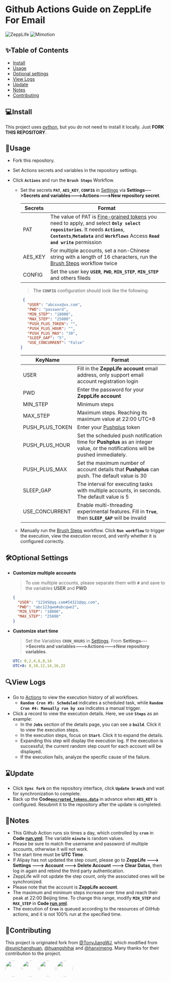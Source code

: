 # Github Actions Guide on ZeppLife For Email
![ZeppLife](https://img.shields.io/badge/%F0%9F%8E%AD-ZeppLife%F0%9F%92%A8-orange?labelColor=9cf)
![Mimotion](https://img.shields.io/badge/%F0%9F%95%B6-Mimotion%F0%9F%8F%83%E2%80%8D%E2%99%82%EF%B8%8F-blue?labelColor=f46db0)

## ✨Table of Contents
- [Install](#install)
- [Usage](#usage)
- [Optional settings](#optional-settings)
- [View Logs](#view-logs)
- [Update](#update)
- [Notes](#notes)
- [Contributing](#contributing)



## 💻Install
This project uses [python](http://python.org), but you do not need to install it locally. Just **FORK THIS REPOSITORY**.



## 📌Usage
-  Fork this repository.  
-  Set Actions secrets and variables in the repository settings.  
-  Click **`Actions`** and run the **`Brush Steps`** Workflow.
  
   - Set the secrets **`PAT`**, **`AES_KEY`**, **`CONFIG`** in [Settings](../../settings/variables/actions) via **Settings--->Secrets and variables--->Actions--->New repository secret**.

     | Secrets  | Format   |
     |----------|----------|
     | PAT      | The value of PAT is [Fine-grained tokens](https://github.com/settings/personal-access-tokens/new) you need to apply, and select **`Only select repositories`**. It needs **`Actions`**, **`Contents`**,**`Metadata`** and **`Workflows`** Access **`Read and write`** permission  |
     | AES_KEY  | For multiple accounts, set a non-Chinese string with a length of 16 characters, run the [Brush Steps](https://github.com/derryck404/Mimotion/actions/workflows/run.yml) workflow twice  |
     | CONFIG   | Set the user key **`USER`**, **`PWD`**, **`MIN_STEP`**, **`MIN_STEP`** and others fileds  |

      >The **`CONFIG`** configuration should look like the following:
        ```json
         {
           "USER": "abcxxx@xx.com",
           "PWD": "password",
           "MIN_STEP": "18000",
           "MAX_STEP": "25000",
           "PUSH_PLUS_TOKEN": "",
           "PUSH_PLUS_HOUR": "",
           "PUSH_PLUS_MAX": "30",
           "SLEEP_GAP": "5",
           "USE_CONCURRENT": "False"
        }
       ```

       | KeyName         | Format                                                                                                 |
       |-----------------|--------------------------------------------------------------------------------------------------------|
       | USER            | Fill in the **ZeppLife account** email address, only support email account registration login          |
       | PWD             | Enter the password for your **ZeppLife account**                                                       |
       | MIN_STEP        | Minimum steps                                                                                          |
       | MAX_STEP        | Maximum steps. Reaching its maximum value at 22:00 UTC+8                                               |
       | PUSH_PLUS_TOKEN | Enter your [Pushplus](https://www.pushplus.plus) token                                                 |
       | PUSH_PLUS_HOUR  | Set the scheduled push notification time for **Pushplus** as an integer value, or the notifications will be pushed immediately. |
       | PUSH_PLUS_MAX   | Set the maximum number of account details that **Pushplus** can push. The default value is 30          |
       | SLEEP_GAP       | The interval for executing tasks with multiple accounts, in seconds. The default value is 5            |
       | USE_CONCURRENT  | Enable multi-threading experimental features. Fill in **`True`**, then **`SLEEP_GAP`** will be invalid |
 
   - Manually run the [Brush Steps](https://github.com/derryck404/Mimotion/actions/workflows/run.yml) workflow. Click **`Run workflow`** to trigger the execution, view the execution record, and verify whether it is configured correctly.


   
## 🛠Optional Settings
- **Customize multiple accounts** 
  >To use multiple accounts, please separate them with **`#`** and save to the variables **USER** and **PWD**

  ```json
  {
    "USER": "12345@qq.com#54321@qq.com",
    "PWD": "abc123qwe#abcqwe2",
    "MIN_STEP": "18000",
    "MAX_STEP": "25000"
  }
  ```

- **Customize start time** 
  >Set the Variables **`CRON_HOURS`** in [Settings](../../settings/variables/actions). From **Settings--->Secrets and variables--->Actions--->New repository variables**.
  ```yaml
  UTC: 0,2,4,6,8,14
  UTC+8: 8,10,12,14,16,22
  ```



## 🔍View Logs
- Go to [Actions](../../actions) to view the execution history of all workflows.
  - **`Random Cron #5: Scheduled`** indicates a scheduled task, while **`Random Cron #4: Manually run by xxx`** indicates a manual trigger.
- Click a record to view the execution details. Here, we use **`Steps`** as an example:
  - In the **`Jobs`** section of the details page, you can see a **`build`**. Click it to view the execution steps.
  - In the execution steps, focus on **`Start`**. Click it to expand the details.
  - Expanding this step will display the execution log. If the execution is successful, the current random step count for each account will be displayed.
  - If the execution fails, analyze the specific cause of the failure.



## ⌛Update
- Click **`Sync fork`** on the repository interface, click **`Update branch`** and wait for synchronization to complete.
- Back up the **Code[`encrypted_tokens.data`](https://github.com/derryck404/Mimotion/blob/master/encrypted_tokens.data)** in advance when **`AES_KEY`** is configured. Resubmit it to the repository after the update is completed.



## 🔔Notes
- This Github Action runs six times a day, which controlled by **`cron`** in **Code [run.yml](https://github.com/derryck404/Mimotion/blob/master/.github/workflows/run.yml)**. The variable **`minute`** is random values.
- Please be sure to match the username and password of multiple accounts, otherwise it will not work.  
- The start time must be **UTC Time**.  
- If Alipay has not updated the step count, please go to **ZeppLife ---> Settings ---> Account ---> Delete Account ---> Clear Datas**, then log in again and rebind the third party authentication.  
- ZeppLife will not update the step count, only the associated ones will be synchronized.  
- Please note that the account is **ZeppLife account**.  
- The maximum and minimum steps increase over time and reach their peak at 22:00 Beijing time. To change this range, modify **`MIN_STEP`** and **`MAX_STEP`** in **Code [run.yml](https://github.com/derryck404/Mimotion/blob/main/.github/workflows/run.yml)**.
- The execution of **`Cron`** is queued according to the resources of GitHub actions, and it is not 100% run at the specified time.



## 💌Contributing
This project is originated fork from [@TonyJiangWJ](https://github.com/TonyJiangWJ/mimotion), which modified from [@xunichanghuan](https://github.com/xunichanghuan/), [@huangshihai](https://github.com/huangshihai/mimotion) and [@hanximeng](https://github.com/hanximeng/Zepp_API/). Many thanks for their contribution to the project.

<a href="https://github.com/TonyJiangWJ/"><img src="https://avatars.githubusercontent.com/u/11325805?v=4" width="50" height="50" style="border-radius:50%; overflow:hidden;"/></a>
<a href="https://github.com/xunichanghuan/"><img src="https://avatars.githubusercontent.com/u/9484015?v=4" width="50" height="50" style="border-radius:50%; overflow:hidden;"/></a>
<a href="https://github.com/huangshihai/"><img src="https://avatars.githubusercontent.com/u/23566676?v=4" width="50" height="50" style="border-radius:50%; overflow:hidden;"/></a>
<a href="https://github.com/hanximeng/"><img src="https://avatars.githubusercontent.com/u/28382753?v=4" width="50" height="50" style="border-radius:50%; overflow:hidden;"/></a>
